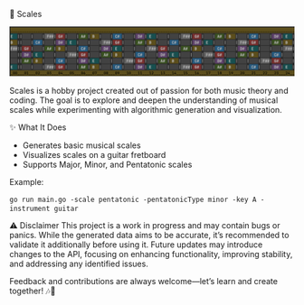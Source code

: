🎵 Scales

![img](./img.png)

Scales is a hobby project created out of passion for both music theory and coding. The goal is to explore and deepen the understanding of musical scales while experimenting with algorithmic generation and visualization.

✨ What It Does

- Generates basic musical scales
- Visualizes scales on a guitar fretboard
- Supports Major, Minor, and Pentatonic scales

Example:

```
go run main.go -scale pentatonic -pentatonicType minor -key A -instrument guitar
```

⚠️ Disclaimer
This project is a work in progress and may contain bugs or panics. While the generated data aims to be accurate, it’s recommended to validate it additionally before using it. Future updates may introduce changes to the API, focusing on enhancing functionality, improving stability, and addressing any identified issues.

Feedback and contributions are always welcome—let’s learn and create together! 🎶🚀

